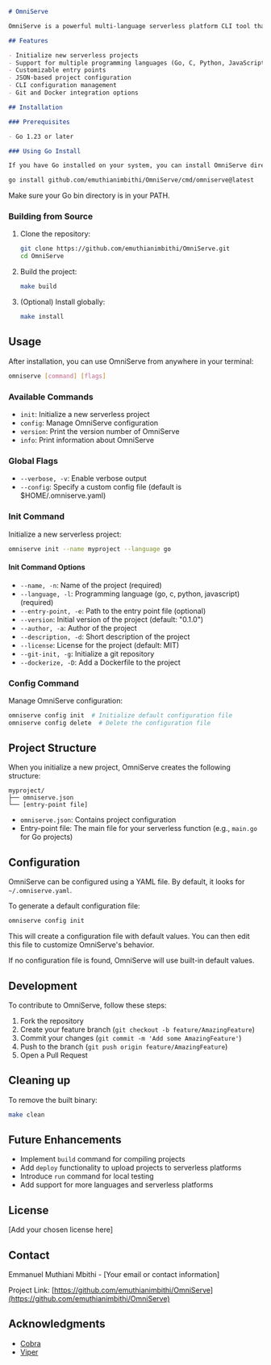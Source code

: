 ```markdown
# OmniServe

OmniServe is a powerful multi-language serverless platform CLI tool that helps developers initialize, build, and manage serverless projects across various programming languages.

## Features

- Initialize new serverless projects
- Support for multiple programming languages (Go, C, Python, JavaScript)
- Customizable entry points
- JSON-based project configuration
- CLI configuration management
- Git and Docker integration options

## Installation

### Prerequisites

- Go 1.23 or later

### Using Go Install

If you have Go installed on your system, you can install OmniServe directly from the source:
```
```bash
go install github.com/emuthianimbithi/OmniServe/cmd/omniserve@latest
```

Make sure your Go bin directory is in your PATH.

### Building from Source

1. Clone the repository:
   ```bash
   git clone https://github.com/emuthianimbithi/OmniServe.git
   cd OmniServe
   ```

2. Build the project:
   ```bash
   make build
   ```

3. (Optional) Install globally:
   ```bash
   make install
   ```

## Usage

After installation, you can use OmniServe from anywhere in your terminal:

```bash
omniserve [command] [flags]
```

### Available Commands

- `init`: Initialize a new serverless project
- `config`: Manage OmniServe configuration
- `version`: Print the version number of OmniServe
- `info`: Print information about OmniServe

### Global Flags

- `--verbose, -v`: Enable verbose output
- `--config`: Specify a custom config file (default is $HOME/.omniserve.yaml)

### Init Command

Initialize a new serverless project:

```bash
omniserve init --name myproject --language go
```

#### Init Command Options

- `--name, -n`: Name of the project (required)
- `--language, -l`: Programming language (go, c, python, javascript) (required)
- `--entry-point, -e`: Path to the entry point file (optional)
- `--version`: Initial version of the project (default: "0.1.0")
- `--author, -a`: Author of the project
- `--description, -d`: Short description of the project
- `--license`: License for the project (default: MIT)
- `--git-init, -g`: Initialize a git repository
- `--dockerize, -D`: Add a Dockerfile to the project

### Config Command

Manage OmniServe configuration:

```bash
omniserve config init  # Initialize default configuration file
omniserve config delete  # Delete the configuration file
```

## Project Structure

When you initialize a new project, OmniServe creates the following structure:

```
myproject/
├── omniserve.json
└── [entry-point file]
```

- `omniserve.json`: Contains project configuration
- Entry-point file: The main file for your serverless function (e.g., `main.go` for Go projects)

## Configuration

OmniServe can be configured using a YAML file. By default, it looks for `~/.omniserve.yaml`.

To generate a default configuration file:

```bash
omniserve config init
```

This will create a configuration file with default values. You can then edit this file to customize OmniServe's behavior.

If no configuration file is found, OmniServe will use built-in default values.

## Development

To contribute to OmniServe, follow these steps:

1. Fork the repository
2. Create your feature branch (`git checkout -b feature/AmazingFeature`)
3. Commit your changes (`git commit -m 'Add some AmazingFeature'`)
4. Push to the branch (`git push origin feature/AmazingFeature`)
5. Open a Pull Request

## Cleaning up

To remove the built binary:

```bash
make clean
```

## Future Enhancements

- Implement `build` command for compiling projects
- Add `deploy` functionality to upload projects to serverless platforms
- Introduce `run` command for local testing
- Add support for more languages and serverless platforms

## License

[Add your chosen license here]

## Contact

Emmanuel Muthiani Mbithi - [Your email or contact information]

Project Link: [https://github.com/emuthianimbithi/OmniServe](https://github.com/emuthianimbithi/OmniServe)

## Acknowledgments

- [Cobra](https://github.com/spf13/cobra)
- [Viper](https://github.com/spf13/viper)
